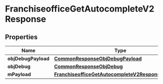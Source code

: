 

# FranchiseofficeGetAutocompleteV2Response

## Properties

Name | Type | Description | Notes
------------ | ------------- | ------------- | -------------
**objDebugPayload** | [**CommonResponseObjDebugPayload**](CommonResponseObjDebugPayload.md) |  | 
**objDebug** | [**CommonResponseObjDebug**](CommonResponseObjDebug.md) |  |  [optional]
**mPayload** | [**FranchiseofficeGetAutocompleteV2ResponseMPayload**](FranchiseofficeGetAutocompleteV2ResponseMPayload.md) |  | 




